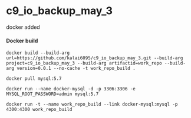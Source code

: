 # c9_io_backup_may_3
docker added


#### Docker build
`docker build --build-arg url=https://github.com/kalai6095/c9_io_backup_may_3.git --build-arg project=c9_io_backup_may_3 --build-arg artifactid=work_repo --build-arg version=0.0.1 --no-cache -t work_repo_build .`

`docker pull mysql:5.7`

`docker run --name docker-mysql -d -p 3306:3306 -e MYSQL_ROOT_PASSWORD=admin mysql:5.7`

`docker run -t --name work_repo_build --link docker-mysql:mysql -p 4300:4300 work_repo_build`
